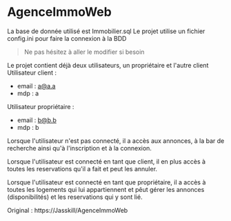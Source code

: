 # AgenceImmoWeb

La base de donnée utilisé est Immobilier.sql
Le projet utilise un fichier config.ini pour faire la connexion à la BDD
> Ne pas hésitez à aller le modifier si besoin

Le projet contient déjà deux utilisateurs, un propriétaire et l'autre client
Utilisateur client : 
- email : a@a.a
- mdp : a

Utilisateur propriétaire : 
- email : b@b.b
- mdp : b

Lorsque l'utilisateur n'est pas connecté, il a accès aux annonces, à la bar de recherche ainsi qu'à l'inscription et à la connexion.

Lorsque l'utilisateur est connecté en tant que client, il en plus accès à toutes les reservations qu'il a fait et peut les annuler.

Lorsque l'utilisateur est connecté en tant que propriétaire, il a accès à toutes les logements qui lui appartiennent et pêut gérer les annonces (disponibilités) et les reservations qui y sont lié.

Original : https://Jasskill/AgenceImmoWeb
